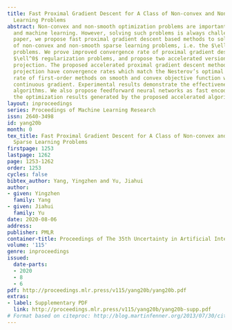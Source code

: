 ```yaml
---
title: Fast Proximal Gradient Descent for A Class of Non-convex and Non-smooth Sparse
  Learning Problems
abstract: Non-convex and non-smooth optimization problems are important for statistics
  and machine learning. However, solving such problems is always challenging. In this
  paper, we propose fast proximal gradient descent based methods to solve a class
  of non-convex and non-smooth sparse learning problems, i.e. the $\ell^0$ regularization
  problems. We prove improved convergence rate of proximal gradient descent on the
  $\ell^0$ regularization problems, and propose two accelerated versions by support
  projection. The proposed accelerated proximal gradient descent methods by support
  projection have convergence rates which match the Nesterov’s optimal convergence
  rate of first-order methods on smooth and convex objective function with Lipschitz
  continuous gradient. Experimental results demonstrate the effectiveness of the proposed
  algorithms. We also propose feedforward neural networks as fast encoders to approximate
  the optimization results generated by the proposed accelerated algorithms.
layout: inproceedings
series: Proceedings of Machine Learning Research
issn: 2640-3498
id: yang20b
month: 0
tex_title: Fast Proximal Gradient Descent for A Class of Non-convex and Non-smooth
  Sparse Learning Problems
firstpage: 1253
lastpage: 1262
page: 1253-1262
order: 1253
cycles: false
bibtex_author: Yang, Yingzhen and Yu, Jiahui
author:
- given: Yingzhen
  family: Yang
- given: Jiahui
  family: Yu
date: 2020-08-06
address: 
publisher: PMLR
container-title: Proceedings of The 35th Uncertainty in Artificial Intelligence Conference
volume: '115'
genre: inproceedings
issued:
  date-parts:
  - 2020
  - 8
  - 6
pdf: http://proceedings.mlr.press/v115/yang20b/yang20b.pdf
extras:
- label: Supplementary PDF
  link: http://proceedings.mlr.press/v115/yang20b/yang20b-supp.pdf
# Format based on citeproc: http://blog.martinfenner.org/2013/07/30/citeproc-yaml-for-bibliographies/
---
```

